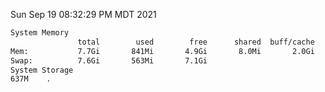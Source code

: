 Sun Sep 19 08:32:29 PM MDT 2021
```bash
System Memory
               total        used        free      shared  buff/cache   available
Mem:           7.7Gi       841Mi       4.9Gi       8.0Mi       2.0Gi       6.5Gi
Swap:          7.6Gi       563Mi       7.1Gi
System Storage
637M	.
```
```bash
